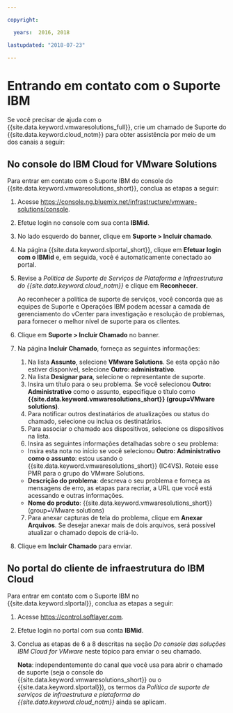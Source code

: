 ```yaml
---

copyright:

  years:  2016, 2018

lastupdated: "2018-07-23"

---
```


# Entrando em contato com o Suporte IBM

Se você precisar de ajuda com o {{site.data.keyword.vmwaresolutions_full}}, crie um chamado de Suporte do {{site.data.keyword.cloud_notm}} para obter assistência por meio de um dos canais a seguir:

## No console do IBM Cloud for VMware Solutions

Para entrar em contato com o Suporte IBM do console do {{site.data.keyword.vmwaresolutions_short}}, conclua as etapas a seguir:

1. Acesse
   https://console.ng.bluemix.net/infrastructure/vmware-solutions/console.
2. Efetue login no console com sua conta **IBMid**.
3. No lado esquerdo do banner, clique em **Suporte > Incluir chamado**.
4. Na página {{site.data.keyword.slportal_short}}, clique em **Efetuar login com o IBMid** e, em seguida, você é automaticamente conectado ao portal.
5. Revise a _Política de Suporte de Serviços de Plataforma e Infraestrutura do {{site.data.keyword.cloud_notm}}_ e clique em **Reconhecer**.

   Ao reconhecer a política de suporte de serviços, você concorda que as equipes de Suporte e Operações IBM podem acessar a camada de gerenciamento do vCenter para investigação e resolução de problemas, para fornecer o melhor nível de suporte para os clientes.

6. Clique em **Suporte > Incluir Chamado** no banner.
7. Na página **Incluir Chamado**, forneça as seguintes informações:
   1. Na lista **Assunto**, selecione **VMware Solutions**. Se esta opção não estiver disponível, selecione **Outro: administrativo**.   
   2. Na lista **Designar para**, selecione o representante de suporte.  
   3. Insira um título para o seu problema. Se você selecionou **Outro: Administrativo** como o assunto, especifique o título como
   **{{site.data.keyword.vmwaresolutions_short}} (group=VMware solutions)**.  
   4. Para notificar outros destinatários de atualizações ou status do chamado, selecione ou inclua os destinatários.
   5. Para associar o chamado aos dispositivos, selecione os dispositivos na lista.  
   6. Insira as seguintes informações detalhadas sobre o seu problema:      
     * Insira esta nota no início se você selecionou **Outro: Administrativo como o assunto**: estou usando o {{site.data.keyword.vmwaresolutions_short}} (IC4VS). Roteie esse PMR para o grupo do VMware Solutions.   
     * **Descrição do problema**: descreva o seu problema e forneça as mensagens de erro, as etapas para recriar, a URL que você está acessando e outras informações.    
     * **Nome do produto**: {{site.data.keyword.vmwaresolutions_short}} (group=VMware solutions)    
   7. Para anexar capturas de tela do problema, clique em **Anexar Arquivos**. Se desejar anexar mais de dois arquivos, será possível atualizar o
   chamado depois de criá-lo.  
8. Clique em **Incluir Chamado** para enviar.

## No portal do cliente de infraestrutura do IBM Cloud

Para entrar em contato com o Suporte IBM no {{site.data.keyword.slportal}}, conclua as etapas a seguir:

1. Acesse https://control.softlayer.com.
2. Efetue login no portal com sua conta **IBMid**.
3. Conclua as etapas de 6 a 8 descritas na seção _Do console das soluções IBM Cloud for VMware_ neste tópico para
enviar o seu chamado.

    **Nota**: independentemente do canal que você usa para abrir o chamado de suporte (seja o console do {{site.data.keyword.vmwaresolutions_short}} ou o {{site.data.keyword.slportal}}), os termos da _Política de suporte de serviços de infraestrutura e plataforma do {{site.data.keyword.cloud_notm}}_ ainda se aplicam.
